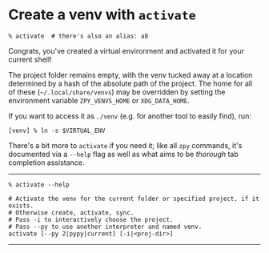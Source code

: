 # Create a venv with `activate`

```console
% activate  # there's also an alias: a8
```

Congrats, you've created a virtual environment and activated it for your current shell!

The project folder remains empty, with the venv tucked away
at a location determined by a hash of the absolute path of the project.
The home for all of these (`~/.local/share/venvs`) may be overridden
by setting the environment variable `ZPY_VENVS_HOME` or `XDG_DATA_HOME`.

If you want to access it as `./venv` (e.g. for another tool to easily find),
run:

```console
[venv] % ln -s $VIRTUAL_ENV
```

There's a bit more to `activate` if you need it;
like all `zpy` commands,
it's documented via a `--help` flag as well as
what aims to be *thorough* tab completion assistance.

---

```console
% activate --help
```
```shell
# Activate the venv for the current folder or specified project, if it exists.
# Otherwise create, activate, sync.
# Pass -i to interactively choose the project.
# Pass --py to use another interpreter and named venv.
activate [--py 2|pypy|current] [-i|<proj-dir>]
```

---
